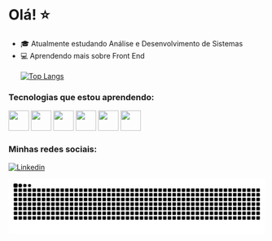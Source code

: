 # Olá! ⭐


 - 🎓 Atualmente estudando Análise e Desenvolvimento de Sistemas
 - 💻 Aprendendo mais sobre Front End
 \
 \
 [![Top Langs](https://github-readme-stats.vercel.app/api/top-langs/?username=lais-correa&layout=compact&theme=dracula)](https://github.com/correalais)



### Tecnologias que estou aprendendo:
<div style = "display: inline_block">
    <img src="https://cdn.jsdelivr.net/gh/devicons/devicon/icons/html5/html5-original.svg" height = "40" width = "40"/>
    <img src="https://cdn.jsdelivr.net/gh/devicons/devicon/icons/css3/css3-original.svg" height = "40" width = "40" />
    <img src="https://cdn.jsdelivr.net/gh/devicons/devicon/icons/python/python-original.svg" height = "40" width = "40" />
    <img src="https://cdn.jsdelivr.net/gh/devicons/devicon/icons/javascript/javascript-original.svg" height = "40" width = "40" />
    <img src="https://cdn.jsdelivr.net/gh/devicons/devicon/icons/postgresql/postgresql-original.svg" height = "40" width = "40"/>
    <img src="https://cdn.jsdelivr.net/gh/devicons/devicon/icons/jquery/jquery-original.svg" height = "40" width = "40"/>
    
</div>

### Minhas redes sociais:
[![Linkedin](https://img.shields.io/badge/LinkedIn-0077B5?style=for-the-badge&logo=linkedin&logoColor=white)](https://www.linkedin.com/in/laiscorream/)





![Snake animation](https://github.com/lais-correa/lais-correa/blob/output/github-contribution-grid-snake.svg)
